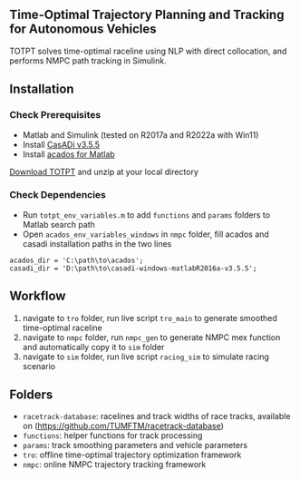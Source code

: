 ## Time-Optimal Trajectory Planning and Tracking for Autonomous Vehicles
TOTPT solves time-optimal raceline using NLP with direct collocation, and performs NMPC path tracking in Simulink.


## Installation
### Check Prerequisites
* Matlab and Simulink (tested on R2017a and R2022a with Win11)
* Install [CasADi v3.5.5](https://github.com/casadi/casadi/releases/tag/3.5.5)
* Install [acados for Matlab](https://docs.acados.org/installation/index.html#windows-for-use-with-matlab)

[Download TOTPT](https://github.com/zlijunting/TOTPT/archive/refs/heads/main.zip) and unzip at your local directory

### Check Dependencies
* Run `totpt_env_variables.m` to add `functions` and `params` folders to Matlab search path
* Open `acados_env_variables_windows` in `nmpc` folder, fill acados and casadi installation paths in the two lines
```
acados_dir = 'C:\path\to\acados';
casadi_dir = 'D:\path\to\casadi-windows-matlabR2016a-v3.5.5';
```

## Workflow
1. navigate to `tro` folder, run live script `tro_main` to generate smoothed time-optimal raceline
2. navigate to `nmpc` folder, run `nmpc_gen` to generate NMPC mex function and automatically copy it to `sim` folder
3. navigate to `sim` folder, run live script `racing_sim` to simulate racing scenario

   

## Folders
* `racetrack-database`: racelines and track widths of race tracks, available on (https://github.com/TUMFTM/racetrack-database)
* `functions`: helper functions for track processing
* `params`: track smoothing parameters and vehicle parameters
* `tro`: offline time-optimal trajectory optimization framework
* `nmpc`: online NMPC trajectory tracking framework


